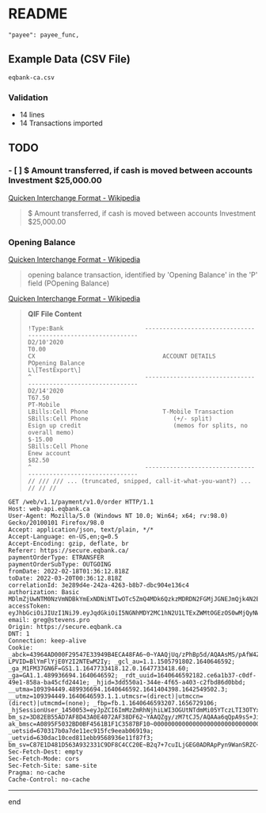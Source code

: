 # README


    "payee": payee_func,


## Example Data (CSV File)
`eqbank-ca.csv`


### Validation

- 14 lines
- 14 Transactions imported


## TODO


### - [ ] $ 	Amount transferred, if cash is moved between accounts 	Investment 	$25,000.00

[Quicken Interchange Format - Wikipedia](https://en.wikipedia.org/wiki/Quicken_Interchange_Format)

> $ Amount transferred, if cash is moved between accounts Investment $25,000.00


### Opening Balance
[Quicken Interchange Format - Wikipedia](https://en.wikipedia.org/wiki/Quicken_Interchange_Format)

> opening balance transaction, identified by 'Opening Balance' in the 'P' field (POpening Balance)


[Quicken Interchange Format - Wikipedia](https://en.wikipedia.org/wiki/Quicken_Interchange_Format)

> **QIF File Content**
> ```
> !Type:Bank                       --------------------------------------------------------------
> D2/10'2020
> T0.00
> CX                                    ACCOUNT DETAILS
> POpening Balance
> L\[TestExport\]
> ^                                --------------------------------------------------------------
> D2/14'2020
> T67.50
> PT-Mobile
> LBills:Cell Phone                     T-Mobile Transaction
> SBills:Cell Phone                        (+/- split)
> Esign up credit                          (memos for splits, no overall memo)
> $-15.00
> SBills:Cell Phone
> Enew account
> $82.50
> ^                                --------------------------------------------------------------
> // /// /// ... (truncated, snipped, call-it-what-you-want?) ... // // //
> ```






```
GET /web/v1.1/payment/v1.0/order HTTP/1.1
Host: web-api.eqbank.ca
User-Agent: Mozilla/5.0 (Windows NT 10.0; Win64; x64; rv:98.0) Gecko/20100101 Firefox/98.0
Accept: application/json, text/plain, */*
Accept-Language: en-US,en;q=0.5
Accept-Encoding: gzip, deflate, br
Referer: https://secure.eqbank.ca/
paymentOrderType: ETRANSFER
paymentOrderSubType: OUTGOING
fromDate: 2022-02-18T01:36:12.818Z
toDate: 2022-03-20T00:36:12.818Z
correlationId: 3e289d4e-242a-4263-b8b7-dbc904e136c4
authorization: Basic MDlmZjUwNTM0NzVmNDBkYmExNDNiNTIwOTc5ZmQ4MDk6QzkzMDRDN2FGMjJGNEJmQjk4N2EwNDRkYkUwMDMxOTc=
accessToken: eyJhbGciOiJIUzI1NiJ9.eyJqdGkiOiI5NGNhMDY2MC1hN2U1LTExZWMtOGEzOS0wMjQyNWNjZGNjNWQiLCJpYXQiOjE2NDc3MzY1MDIsInN1YiI6IkVxdWl0YWJsZSBCYW5rIiwiaXNzIjoiRXF1aXRhYmxlIEJhbmsiLCJleHAiOjE2NDc3Mzc0MDJ9._gyG1ZIY8Kc_BHv6pLVKexrDgx6hjae9chGPxEkT4Mk
email: greg@stevens.pro
Origin: https://secure.eqbank.ca
DNT: 1
Connection: keep-alive
Cookie: _abck=43964AD000F29547E33949B4ECA48FA6~0~YAAQjUq/zPhBp5d/AQAAsMS/pAfW4ZK3+3qY3MBW9toX8kuSPdLZMkfP66zx96Cc8yQVYQJ/rmSxMM+GJDzZyEAnCRLTOPDyGA0t9CHA4LO5kt/avKwNgBm32HJJ9lIQ54BMwicmh1+vGvoMEr0PV+ecIrWkmdrsKyJQl9BzgWpf2Jj8SyO1TQkT/qGnC5D7dO7S322AnuAKqNSaJsktmTfO0cITezs1I/muiCnJVGPPMhCJgwnfr4C0C5nuIEQuxVLSMHS3wYdhu9y4T12y8bMmO8rTx1wOfcypXBn6wgB4TgFVPAYEOdjcOP8geM1TKXCAF8zqvmLrW/Oh86897HdKwEXpxvS17a4eosHyliC7RXdbgyJi61gO4te/frvzN8trv318z8Z7CpY8og6U7dOTVZLL1ODB~-1~-1~-1; LPVID=BlYmFlYjE0Y2I2NTEwM2Iy; _gcl_au=1.1.1505791802.1640646592; _ga_M1FM37GN6F=GS1.1.1647733418.12.0.1647733418.60; _ga=GA1.1.489936694.1640646592; _rdt_uuid=1640646592182.ce6a1b37-c0df-49e1-858a-ba45cfd2441e; _hjid=3dd550a1-344e-4f65-a403-c2fbd86d0bbd; __utma=109394449.489936694.1640646592.1641404398.1642549502.3; __utmz=109394449.1640646593.1.1.utmcsr=(direct)|utmccn=(direct)|utmcmd=(none); _fbp=fb.1.1640646593207.1656729106; _hjSessionUser_1450053=eyJpZCI6ImMzZmRhNjhiLWI3OGUtNTdmMi05YTczLTI3OTYxMzQyMThmNCIsImNyZWF0ZWQiOjE2NDA2NDY1OTI5MzEsImV4aXN0aW5nIjp0cnVlfQ==; bm_sz=3D82EB55AD7AF8D43A0E4072AF38DF62~YAAQZgy/zM7tCJ5/AQAAa6qQpA9sS+JiA/AYlxM6tsUU5JdVFedNU03a4DM0IbCDrnhi2TqY1Phs/An2ex+yji5JbbMjCCmnE87tw2Ug+LVIE76a3c8T7TCJAWfWhOMD0ftXkWSYoqtgxi8XfeVCqSIQsYmAlTpdkaXv8YNrd5IN+t54dAN0PVFOq8/TUw==; ak_bmsc=A0895F5032BD0BF4561B1F1C3587BF10~000000000000000000000000000000~YAAQZgy/zNDtCJ5/AQAAa6qQpA8wEupqmbs7O/5JS7K7tYvj32p/qHOXkT5B8xMs57WdAsOo++ZsbgfQu8tjppj8qS7BVFOG5arzoea1P3M+auX9kW0KsQmmZQuDU++vA2kPo/CFKjOZHsaUAFuJgUeiC1LkvL+JemiQkIPQ8EH9F09l9tW5uKKmX6cpHQSDGHPzv93ij4F86WJdibeoOtlBXrucXeiOPH0NIq91zsa+OS9GnRubEhsgyxRvzdnpGefg1pAjw6XnqcbUbf9SL5OR7UeUj1h0qiDsG3CzjOcteoFG1MDF3/4o577PTiBBjNMhHKQB6jkHjzmzaG5ERd3386esUdxv1JavNM0bNgHF3TP2eWaCG0DXI0BYiwCb6NMZDd6Yj9mtIg==; _uetsid=670317b0a7de11ec915fc9eeab06919a; _uetvid=630dac10ced811ebb9568936e11f87f3; bm_sv=C87E1D481D563A932331C9DF8C4CC20E~B2q7+7cuILjGEG0ADRApPyn9WanSRZC+0bufC8NSa1jQyGiUGPxTNRLG509mZKefh7B/ouf/mWNOe1C/Y85k+4QEN4ghcLae9JYMd4cjNDDjGYCPvKw8Q5f/ewkSy4EMKhrNrT99FlD/Hg8QSAzmYR1WyPYxvpQnJ+aI2la15WM=
Sec-Fetch-Dest: empty
Sec-Fetch-Mode: cors
Sec-Fetch-Site: same-site
Pragma: no-cache
Cache-Control: no-cache
```



---
end